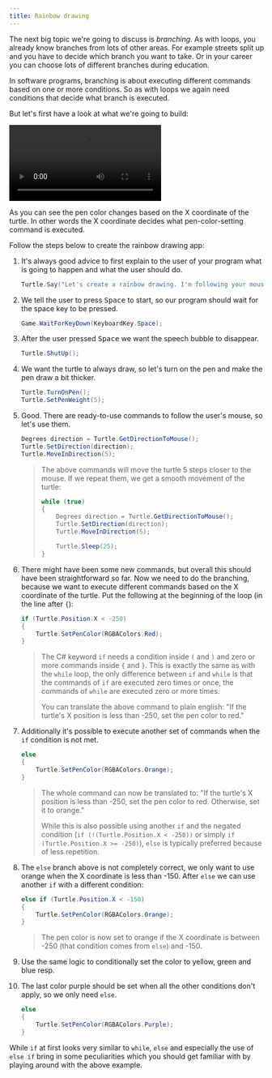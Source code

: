 ```yaml
---
title: Rainbow drawing
---
```


The next big topic we're going to discuss is *branching*.
As with loops, you already know branches from lots of other areas.
For example streets split up and you have to decide which branch you want to take.
Or in your career you can choose lots of different branches during education.

In software programs, branching is about executing different commands based on one or more conditions.
So as with loops we again need conditions that decide what branch is executed.

But let's first have a look at what we're going to build:

<video controls>
  <source src="rainbow-drawing.mp4" type="video/mp4">
Your browser does not support the video tag.
</video>

As you can see the pen color changes based on the X coordinate of the turtle.
In other words the X coordinate decides what pen-color-setting command is executed.

Follow the steps below to create the rainbow drawing app:

1. It's always good advice to first explain to the user of your program what is going to happen and what the user should do.

    ```csharp
    Turtle.Say("Let's create a rainbow drawing. I'm following your mouse.", "Press <Space> to start.");
    ```

1. We tell the user to press <kbd>Space</kbd> to start, so our program should wait for the space key to be pressed.

    ```csharp
    Game.WaitForKeyDown(KeyboardKey.Space);
    ```

1. After the user pressed <kbd>Space</kbd> we want the speech bubble to disappear.

    ```csharp
    Turtle.ShutUp();
    ```

1. We want the turtle to always draw, so let's turn on the pen and make the pen draw a bit thicker.

    ```csharp
    Turtle.TurnOnPen();
    Turtle.SetPenWeight(5);
    ```

1. Good. There are ready-to-use commands to follow the user's mouse, so let's use them.

    ```csharp
    Degrees direction = Turtle.GetDirectionToMouse();
    Turtle.SetDirection(direction);
    Turtle.MoveInDirection(5);
    ```

    > The above commands will move the turtle 5 steps closer to the mouse. If we repeat them, we get a smooth movement of the turtle:
    >
    > ```csharp
    > while (true)
    > {
    >     Degrees direction = Turtle.GetDirectionToMouse();
    >     Turtle.SetDirection(direction);
    >     Turtle.MoveInDirection(5);
    >
    >     Turtle.Sleep(25);
    > }
    > ```

1. There might have been some new commands, but overall this should have been straightforward so far. Now we need to do the branching, because we want to execute different commands based on the X coordinate of the turtle. Put the following at the beginning of the loop (in the line after `{`):

    ```csharp
    if (Turtle.Position.X < -250)
    {
        Turtle.SetPenColor(RGBAColors.Red);
    }
    ```

    > The C# keyword `if` needs a condition inside `(` and `)` and zero or more commands inside `{` and `}`. This is exactly the same as with the `while` loop, the only difference between `if` and `while` is that the commands of `if` are executed zero times or once, the commands of `while` are executed zero or more times.
    >
    > You can translate the above command to plain english: "If the turtle's X position is less than -250, set the pen color to red."

1. Additionally it's possible to execute another set of commands when the `if` condition is not met.

    ```csharp
    else
    {
        Turtle.SetPenColor(RGBAColors.Orange);
    }
    ```

    > The whole command can now be translated to: "If the turtle's X position is less than -250, set the pen color to red. Otherwise, set it to orange."
    >
    > While this is also possible using another `if` and the negated condition (`if (!(Turtle.Position.X < -250))` or simply `if (Turtle.Position.X >= -250)`), `else` is typically preferred because of less repetition.

1. The `else` branch above is not completely correct, we only want to use orange when the X coordinate is less than -150. After `else` we can use another `if` with a different condition:

    ```csharp
    else if (Turtle.Position.X < -150)
    {
        Turtle.SetPenColor(RGBAColors.Orange);
    }
    ```

    > The pen color is now set to orange if the X coordinate is between -250 (that condition comes from `else`) and -150.

1. Use the same logic to conditionally set the color to yellow, green and blue resp.
1. The last color purple should be set when all the other conditions don't apply, so we only need `else`.

    ```csharp
    else
    {
        Turtle.SetPenColor(RGBAColors.Purple);
    }
    ```

While `if` at first looks very similar to `while`, `else` and especially the use of `else if` bring in some peculiarities which you should get familiar with by playing around with the above example.

